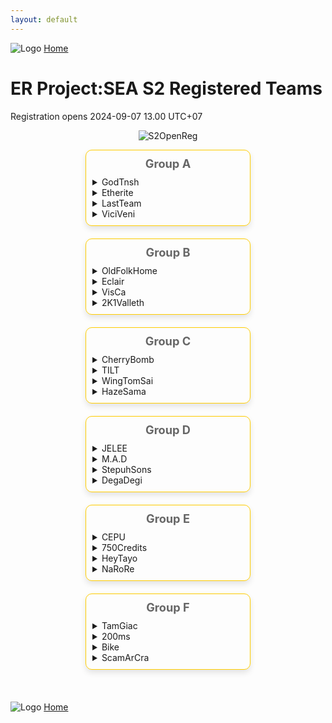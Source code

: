 ```yaml
---
layout: default
---
```


![Logo](https://kanziebub.github.io/ProjectSEA/assets/images/bullet_rev.png)
[Home](https://kanziebub.github.io/ProjectSEA/)

# **ER Project:SEA S2 Registered Teams**
Registration opens 2024-09-07 13.00 UTC+07

<p align="center">
  <img 
    src="https://kanziebub.github.io/ProjectSEA/assets/images/Project_Sea_2_Open_Registration.png" 
    alt="S2OpenReg" 
    style="max-height: 350px;">
</p>

<style>

.out-box {
    display: flex;
    flex-direction: column;
    align-items: center;
    width: 100%;
    max-width: 1000px;
    /* margin: 0px auto; */
    /* padding: 20px; */
}

.group-section {
    display: flex;
    flex-wrap: wrap;
    justify-content: center;
    width: 100%;
    min-width: 350px;
}

.group-section .group-table {
    width: 48%;
    margin-bottom: 20px;
    border-radius: 10px;
    padding: 10px;
    box-shadow: 0 5px 10px rgba(0, 0, 0, 0.1);
    border: 1px solid #ffcc00; 
}

.group-section table {
    width: 100%;
    border-collapse: collapse;
    color: #666666; /* Dark grey text in tables */
}

.group-section th, .group-section td {
    text-align: left;
    padding: 8px;
    border-bottom: 1px solid #666666; /* Border between rows */
}

.group-section th {
    background-color: #666666; /* Dark grey header */
    color: #f0f0f0; /* Light grey text in header */
    font-size: 1.1em;
}

.group-section td {
    background-color: #f0f0f0; /* Light grey cells */
    color: #666666; /* Dark grey text in cells */
}

.group-section .group-title {
    text-align: center;
    font-size: 1.3em;
    font-weight: bold;
    margin-bottom: 10px;
    color: #666666; /* Dark grey group title */
}

</style>

<div class="out-box">
<div class="group-section">

<!-- Group A -->
<div class="group-table">
    <div class="group-title">Group A</div>
    <details>
      <summary>GodTnsh</summary>
      <ul>
        <li>Alek</li>
        <li>Gyoo</li>
        <li>Tnsh</li>
      </ul>
    </details>
    <details>
      <summary>Etherite</summary>
      <ul>
        <li>Kel2ykeion</li>
        <li>ThreeRain</li>
        <li>160999</li>
        <li>Taylored</li>
      </ul>
    </details>
    <details>
      <summary>LastTeam</summary>
      <ul>
        <li>Extera</li>
        <li>Gallileo</li>
        <li>Renal</li>
      </ul>
    </details>
    <details>
      <summary>ViciVeni</summary>
      <ul>
        <li>Gomibin</li>
        <li>Ybardossa</li>
        <li>Iz1Senpai</li>
        <li>Nairos</li>
      </ul>
    </details>
</div>

<!-- Group B -->
<div class="group-table">
    <div class="group-title">Group B</div>
    <details>
      <summary>OldFolkHome</summary>
      <ul>
        <li>Luerye</li>
        <li>Rion34</li>
        <li>OldCW</li>
        <li>PlapPlpGtMarried</li>
      </ul>
    </details>
    <details>
      <summary>Eclair</summary>
      <ul>
        <li>Caffeine811</li>
        <li>SoraNoGeki</li>
        <li>NaFi</li>
      </ul>
    </details>
    <details>
      <summary>VisCa</summary>
      <ul>
        <li>StellaAurelius</li>
        <li>Luminym</li>
        <li>Fee</li>
        <li>VisCa243</li>
      </ul>
    </details>
    <details>
      <summary>2K1Valleth</summary>
      <ul>
        <li>SakiMatsumi</li>
        <li>Valleth</li>
        <li>Lyfin</li>
      </ul>
    </details>
</div>


<!-- Group C -->
<div class="group-table">
    <div class="group-title">Group C</div>
    <details>
      <summary>CherryBomb</summary>
      <ul>
        <li>Miraibelle</li>
        <li>Befreedom</li>
        <li>sLLLime</li>
        <li>Kazeroth</li>
      </ul>
    </details>
    <details>
      <summary>TILT</summary>
      <ul>
        <li>dice21</li>
        <li>LycheeLemon</li>
        <li>LucisC</li>
      </ul>
    </details>
    <details>
      <summary>WingTomSai</summary>
      <ul>
        <li>Heroic</li>
        <li>Nackbkk</li>
        <li>Stram11</li>
      </ul>
    </details>
    <details>
      <summary>HazeSama</summary>
      <ul>
        <li>PekoMarisa</li>
        <li>绯莎</li>
        <li>RainbowFudge</li>
        <li>jasonjoe123</li>
      </ul>
    </details>
</div>

<!-- Group D -->
<div class="group-table">
    <div class="group-title">Group D</div>
    <details>
      <summary>JELEE</summary>
      <ul>
        <li>Sachiko</li>
        <li>감자카레</li>
        <li>Lolzilla</li>
        <li>Kenpid</li>
      </ul>
    </details>
    <details>
      <summary>M.A.D</summary>
      <ul>
        <li>Zewnay</li>
        <li>AltamaTheFirst</li>
        <li>PurpleHeartNep</li>
      </ul>
    </details>
    <details>
      <summary>StepuhSons</summary>
      <ul>
        <li>Ellinium</li>
        <li>Saiikyouu</li>
        <li>Oshunicus</li>
        <li>Helvesta</li>
      </ul>
    </details>
    <details>
      <summary>DegaDegi</summary>
      <ul>
        <li>CEPUーJandaHnter</li>
        <li>Rivulose</li>
        <li>Azurieru</li>
      </ul>
    </details>
</div>

<!-- Group E -->
<div class="group-table">
    <div class="group-title">Group E</div>
    <details>
      <summary>CEPU</summary>
      <ul>
        <li>Peposadge</li>
        <li>CEPUーValsh</li>
        <li>CEPUーLuminears</li>
      </ul>
    </details>
    <details>
      <summary>750Credits</summary>
      <ul>
        <li>ElainaYukino</li>
        <li>HeartofVietnam</li>
        <li>21M一RFT94</li>
        <li>Adrelia</li>
      </ul>
    </details>
    <details>
      <summary>HeyTayo</summary>
      <ul>
        <li>Onryou</li>
        <li>ZxLaim</li>
        <li>Yazoo</li>
      </ul>
    </details>
    <details>
      <summary>NaRoRe</summary>
      <ul>
        <li>HyzeHox</li>
        <li>Rooper13</li>
        <li>RedTheWolf</li>
      </ul>
    </details>
</div>

<!-- Group F -->
<div class="group-table">
    <div class="group-title">Group F</div>
    <details>
      <summary>TamGiac</summary>
      <ul>
        <li>TamGiac</li>
        <li>JohannsJuice</li>
        <li>RozziSimp</li>
      </ul>
    </details>
    <details>
      <summary>200ms</summary>
      <ul>
        <li>Reniki</li>
        <li>DanielDarkSistem</li>
        <li>Sussela</li>
        <li>Muwhaha</li>
      </ul>
    </details>
    <details>
      <summary>Bike</summary>
      <ul>
        <li>ShigureUi</li>
        <li>Haii</li>
        <li>Chinmi</li>
        <li>Fiana</li>
      </ul>
    </details>
    <details>
      <summary>ScamArCra</summary>
      <ul>
        <li>ArCraMiCia</li>
        <li>DoubleEye</li>
        <li>SUNKANoWBX</li>
        <li>MuRyoKuSho</li>
      </ul>
    </details>
</div>

</div>
</div>
<br>

![Logo](https://kanziebub.github.io/ProjectSEA/assets/images/bullet_rev.png)
[Home](https://kanziebub.github.io/ProjectSEA/)
